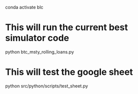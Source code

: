 conda activate blc


# This will run the current best simulator code
python btc_msty_rolling_loans.py   


# This will test the google sheet
python src/python/scripts/test_sheet.py